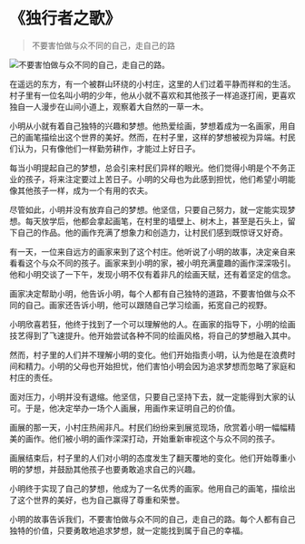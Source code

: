 # 《独行者之歌》
> 不要害怕做与众不同的自己，走自己的路


![不要害怕做与众不同的自己，走自己的路。](/images/9e001d111f4146dda62a391038dbdbb0.jpg)

在遥远的东方，有一个被群山环绕的小村庄，这里的人们过着平静而祥和的生活。村子里有一位名叫小明的少年，他从小就不喜欢和其他孩子一样追逐打闹，更喜欢独自一人漫步在山间小道上，观察着大自然的一草一木。

小明从小就有着自己独特的兴趣和梦想。他热爱绘画，梦想着成为一名画家，用自己的画笔描绘出这个世界的美好。然而，在村子里，这样的梦想被视为异端。村民们认为，只有像他们一样勤劳耕作，才能过上好日子。

每当小明提起自己的梦想，总会引来村民们异样的眼光。他们觉得小明是个不务正业的孩子，将来注定要过上苦日子。小明的父母也为此感到担忧，他们希望小明能像其他孩子一样，成为一个有用的农夫。

尽管如此，小明并没有放弃自己的梦想。他坚信，只要自己努力，就一定能实现梦想。每天放学后，他都会拿起画笔，在村里的墙壁上、树木上，甚至是石头上，留下自己的作品。他的画作充满了想象力和创造力，让村民们感到既惊讶又好奇。

有一天，一位来自远方的画家来到了这个村庄。他听说了小明的故事，决定亲自来看看这个与众不同的孩子。画家来到小明的家，被小明充满童趣的画作深深吸引。他和小明交谈了一下午，发现小明不仅有着非凡的绘画天赋，还有着坚定的信念。

画家决定帮助小明，他告诉小明，每个人都有自己独特的道路，不要害怕做与众不同的自己。画家还告诉小明，他可以跟随自己学习绘画，拓宽自己的视野。

小明欣喜若狂，他终于找到了一个可以理解他的人。在画家的指导下，小明的绘画技艺得到了飞速提升。他开始尝试各种不同的绘画风格，将自己的梦想融入其中。

然而，村子里的人们并不理解小明的变化。他们开始指责小明，认为他是在浪费时间和精力。小明的父母也开始担忧，他们害怕小明会因为追求梦想而忽略了家庭和村庄的责任。

面对压力，小明并没有退缩。他坚信，只要自己坚持下去，就一定能得到大家的认可。于是，他决定举办一场个人画展，用画作来证明自己的价值。

画展的那一天，小村庄热闹非凡。村民们纷纷来到展览现场，欣赏着小明一幅幅精美的画作。他们被小明的画作深深打动，开始重新审视这个与众不同的孩子。

画展结束后，村子里的人们对小明的态度发生了翻天覆地的变化。他们开始尊重小明的梦想，并鼓励其他孩子也要勇敢追求自己的兴趣。

小明终于实现了自己的梦想，他成为了一名优秀的画家。他用自己的画笔，描绘出了这个世界的美好，也为自己赢得了尊重和荣誉。

小明的故事告诉我们，不要害怕做与众不同的自己，走自己的路。每个人都有自己独特的价值，只要勇敢地追求梦想，就一定能找到属于自己的幸福。